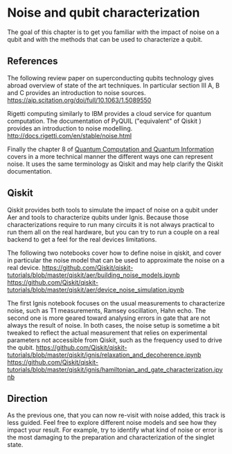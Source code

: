 # Noise and qubit characterization

The goal of this chapter is to get you familiar with the impact of noise on
a qubit and with the methods that can be used to characterize a qubit.


## References

The following review paper on superconducting qubits technology gives abroad
overview of state of the art techniques. In particular section III A, B and C
provides an introduction to noise sources.
https://aip.scitation.org/doi/full/10.1063/1.5089550

Rigetti computing similarly to IBM provides a cloud service for quantum
computation. The documentation of PyQUIL ("equivalent" of Qiskit ) provides an
introduction to noise modelling.
http://docs.rigetti.com/en/stable/noise.html

Finally the chapter 8 of
[Quantum Computation and Quantum Information](http://mmrc.amss.cas.cn/tlb/201702/W020170224608149940643.pdf)
covers in a more technical manner the different ways one can represent noise.
It uses the same terminology as Qiskit and may help clarify the Qiskit
documentation.


## Qiskit

Qiskit provides both tools to simulate the impact of noise on a qubit under Aer
and tools to characterize qubits under Ignis. Because those characterizations
require to run many circuits it is not always practical to run them all on the
real hardware, but you can try to run a couple on a real backend to get a feel
for the real devices limitations.

The following two notebooks cover how to define noise in qiskit, and cover in
particular the noise model that can be used to approximate the noise on a real
device.
https://github.com/Qiskit/qiskit-tutorials/blob/master/qiskit/aer/building_noise_models.ipynb
https://github.com/Qiskit/qiskit-tutorials/blob/master/qiskit/aer/device_noise_simulation.ipynb

The first Ignis notebook focuses on the usual measurements to characterize noise,
such as T1 measurements, Ramsey oscillation, Hahn echo. The second one is more
geared toward analysing errors in gate that are not always the result of noise.
In both cases, the noise setup is sometime a bit tweaked to reflect the actual
measurement that relies on experimental parameters not accessible from Qiskit,
such as the frequency used to drive the qubit.
https://github.com/Qiskit/qiskit-tutorials/blob/master/qiskit/ignis/relaxation_and_decoherence.ipynb
https://github.com/Qiskit/qiskit-tutorials/blob/master/qiskit/ignis/hamiltonian_and_gate_characterization.ipynb


## Direction

As the previous one, that you can now re-visit with noise added, this track is
less guided. Feel free to explore different noise models and see how they
impact your result. For example, try to identify what kind of noise or error is
the most damaging to the preparation and characterization of the singlet state.

